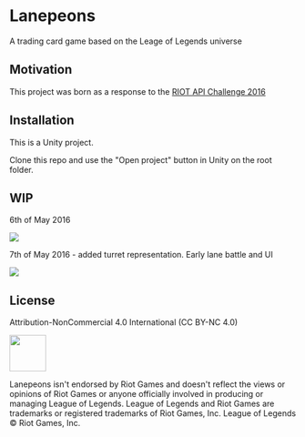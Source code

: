 # Lanepeons

A trading card game based on the Leage of Legends universe

## Motivation

This project was born as a response to the <a href="https://developer.riotgames.com/discussion/announcements/show/eoq3tZd1">RIOT API Challenge 2016</a>

## Installation

This is a Unity project.

Clone this repo and use the "Open project" button in Unity on the root folder.

## WIP
6th of May 2016

<img src="http://i.imgur.com/UKkVWSU.gif"/>

7th of May 2016 - added turret representation. Early lane battle and UI

<img src="http://i.imgur.com/BZc8FeE.gif"/>

## License

Attribution-NonCommercial 4.0 International (CC BY-NC 4.0)

<img src="http://mirrors.creativecommons.org/presskit/buttons/88x31/png/by-nc.png" height="64"/>

Lanepeons isn't endorsed by Riot Games and doesn't reflect the views or opinions of Riot Games or anyone officially involved in producing or managing League of Legends. League of Legends and Riot Games are trademarks or registered trademarks of Riot Games, Inc. League of Legends © Riot Games, Inc.
